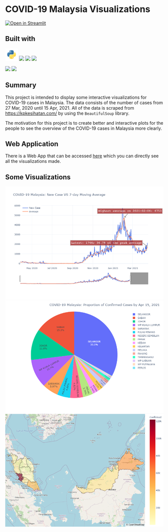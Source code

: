 # COVID-19 Malaysia Visualizations
[![Open in Streamlit](https://static.streamlit.io/badges/streamlit_badge_black_white.svg)](https://share.streamlit.io/ansonnn07/covid19-malaysia/main/app.py)

## Built with

<code><img height="40" src="https://raw.githubusercontent.com/github/explore/80688e429a7d4ef2fca1e82350fe8e3517d3494d/topics/python/python.png"></code>
<code><img height="40" src="https://raw.githubusercontent.com/numpy/numpy/7e7f4adab814b223f7f917369a72757cd28b10cb/branding/icons/numpylogo.svg"></code>
<code><img height="40" src="https://raw.githubusercontent.com/pandas-dev/pandas/761bceb77d44aa63b71dda43ca46e8fd4b9d7422/web/pandas/static/img/pandas.svg"></code>
<code><img height="40" src="https://sixfeetup.com/blog/an-introduction-to-beautifulsoup/@@images/27e8bf2a-5469-407e-b84d-5cf53b1b0bb6.png"></code>


<code><img height="40" src="https://upload.wikimedia.org/wikipedia/commons/thumb/3/37/Plotly-logo-01-square.png/1200px-Plotly-logo-01-square.png"></code>
<code><img height="40" src="https://cdn.analyticsvidhya.com/wp-content/uploads/2020/10/image4.jpg"></code>

## Summary
This project is intended to display some interactive visualizations for COVID-19 cases in Malaysia. The data consists of the number of cases from 27 Mar, 2020 until 15 Apr, 2021. All of the data is scraped from https://kpkesihatan.com/ by using the `BeautifulSoup` library. 

The motivation for this project is to create better and interactive plots for the people to see the overview of the COVID-19 cases in Malaysia more clearly.

## Web Application
There is a Web App that can be accessed [here](https://share.streamlit.io/ansonnn07/covid19-malaysia/main/app.py) which you can directly see all the visualizations made.

## Some Visualizations
![New Cases](images//new_cases.png)
![New Cases](images//pie_chart.png)
![New Cases](images//mapbox.png)
